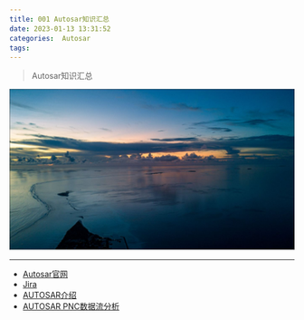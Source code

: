 ```yaml
---
title: 001 Autosar知识汇总
date: 2023-01-13 13:31:52
categories:  Autosar
tags:
---
```


> Autosar知识汇总

<!--more-->


![](../images/20230111/2023011301.JPG)

---

* [Autosar官网](https://www.autosar.org/)
* [Jira](https://jira.autosar.org/secure/Dashboard.jspa)
* [AUTOSAR介绍](https://neyzoter.cn/wiki/AUTOSAR/)
* [AUTOSAR PNC数据流分析](https://cloud.tencent.com/developer/article/1984889)